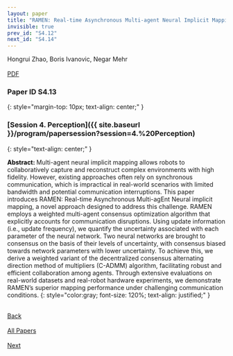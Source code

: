```yaml
---
layout: paper
title: "RAMEN: Real-time Asynchronous Multi-agent Neural Implicit Mapping"
invisible: true
prev_id: "S4.12"
next_id: "S4.14"
---
```

<div class="paper-authors">
  <div class="paper-author-box">
    <div class="paper-author-name">Hongrui Zhao, Boris Ivanovic, Negar Mehr</div>
    <div class="paper-author-uni"></div>
  </div>
</div>

<div class="paper-pdf-modern">
  <div class="paper-menu-icon">
    <a href="https://www.roboticsproceedings.org/rss25/p504.pdf" title="Download PDF" target="_blank">
      <i class="fa fa-file-pdf-o"></i><br>
      <span class="paper-menu-label">PDF</span>
    </a>
  </div>
</div>

### Paper ID S4.13
{: style="margin-top: 10px; text-align: center;" }

### [Session 4. Perception]({{ site.baseurl }}/program/papersession?session=4.%20Perception)
{: style="text-align: center;" }

<b style="color: black;">Abstract: </b>Multi-agent neural implicit mapping allows robots to collaboratively capture and reconstruct complex environments with high fidelity. However, existing approaches often rely on synchronous communication, which is impractical in real-world scenarios with limited bandwidth and potential communication interruptions.  This paper introduces RAMEN: Real-time Asynchronous Multi-agEnt Neural implicit mapping, a novel approach designed to address this challenge.  RAMEN employs a weighted multi-agent consensus optimization algorithm that explicitly accounts for communication disruptions.  Using update information (i.e., update frequency), we quantify the uncertainty associated with each parameter of the neural network. Two neural networks are brought to consensus on the basis of their levels of uncertainty, with consensus biased towards network parameters with lower uncertainty.  To achieve this, we derive a weighted variant of the decentralized consensus alternating direction method of multipliers (C-ADMM) algorithm, facilitating robust and efficient collaboration among agents.  Through extensive evaluations on real-world datasets and real-robot hardware experiments, we demonstrate RAMEN’s superior mapping performance under challenging communication conditions.
{: style="color:gray; font-size: 120%; text-align: justified;" }

<div class="paper-menu">
  <div class="paper-menu-inner">
    <a href="{{ site.baseurl }}/program/papers/S4.12/" title="Previous Paper">
            <div class="paper-menu-icon">
                <i class="fa fa-chevron-left"></i><br>
                <span class="paper-menu-label">Back</span>
            </div>
        </a>
    <a href="{{ site.baseurl }}/program/papers" title="All Papers">
      <div class="paper-menu-icon">
        <i class="fa fa-list"></i><br>
        <span class="paper-menu-label">All Papers</span>
      </div>
    </a>
    <a href="{{ site.baseurl }}/program/papers/S4.14/" title="Next Paper">
            <div class="paper-menu-icon">
                <i class="fa fa-chevron-right"></i><br>
                <span class="paper-menu-label">Next</span>
            </div>
        </a>
  </div>
</div>
